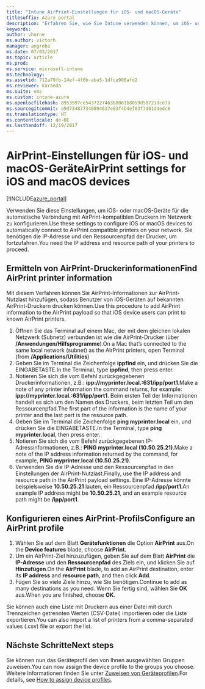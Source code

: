 ```yaml
---
title: "Intune AirPrint-Einstellungen für iOS- und macOS-Geräte"
titlesuffix: Azure portal
description: "Erfahren Sie, wie Sie Intune verwenden können, um iOS- und macOS-Geräte automatisch mit AirPrint-kompatiblen Druckern zu verbinden.\""
keywords: 
author: vhorne
ms.author: victorh
manager: angrobe
ms.date: 07/03/2017
ms.topic: article
ms.prod: 
ms.service: microsoft-intune
ms.technology: 
ms.assetid: 712a79fb-14ef-4f6b-aba5-1dfca900afd2
ms.reviewer: karanda
ms.suite: ems
ms.custom: intune-azure
ms.openlocfilehash: 8953997ce5437227463b8061b8059d58721dce7a
ms.sourcegitcommit: a9d734877340894637e03f4b4ef83f7d01ddedc8
ms.translationtype: HT
ms.contentlocale: de-DE
ms.lasthandoff: 12/19/2017
---
```

# <a name="airprint-settings-for-ios-and-macos-devices"></a><span data-ttu-id="12f83-103">AirPrint-Einstellungen für iOS- und macOS-Geräte</span><span class="sxs-lookup"><span data-stu-id="12f83-103">AirPrint settings for iOS and macOS devices</span></span>

[!INCLUDE[azure_portal](./includes/azure_portal.md)]

<span data-ttu-id="12f83-104">Verwenden Sie diese Einstellungen, um iOS- oder macOS-Geräte für die automatische Verbindung mit AirPrint-kompatiblen Druckern im Netzwerk zu konfigurieren.</span><span class="sxs-lookup"><span data-stu-id="12f83-104">Use these settings to configure iOS or macOS devices to automatically connect to AirPrint compatible printers on your network.</span></span> <span data-ttu-id="12f83-105">Sie benötigen die IP-Adresse und den Ressourcenpfad der Drucker, um fortzufahren.</span><span class="sxs-lookup"><span data-stu-id="12f83-105">You need the IP address and resource path of your printers to proceed.</span></span>

## <a name="find-airprint-printer-information"></a><span data-ttu-id="12f83-106">Ermitteln von AirPrint-Druckerinformationen</span><span class="sxs-lookup"><span data-stu-id="12f83-106">Find AirPrint printer information</span></span>

<span data-ttu-id="12f83-107">Mit diesem Verfahren können Sie AirPrint-Informationen zur AirPrint-Nutzlast hinzufügen, sodass Benutzer von iOS-Geräten auf bekannten AirPrint-Druckern drucken können.</span><span class="sxs-lookup"><span data-stu-id="12f83-107">Use this procedure to add AirPrint information to the AirPrint payload so that iOS device users can print to known AirPrint printers.</span></span>

1. <span data-ttu-id="12f83-108">Öffnen Sie das Terminal auf einem Mac, der mit dem gleichen lokalen Netzwerk (Subnetz) verbunden ist wie die AirPrint-Drucker (über **/Anwendungen/Hilfsprogramme**).</span><span class="sxs-lookup"><span data-stu-id="12f83-108">On a Mac that’s connected to the same local network (subnet) as the AirPrint printers, open Terminal (from **/Applications/Utilities**)</span></span>
2. <span data-ttu-id="12f83-109">Geben Sie im Terminal die Zeichenfolge **ippfind** ein, und drücken Sie die EINGABETASTE.</span><span class="sxs-lookup"><span data-stu-id="12f83-109">In the Terminal, type **ippfind**, then press enter.</span></span>
3. <span data-ttu-id="12f83-110">Notieren Sie sich die vom Befehl zurückgegebenen Druckerinformationen, z.B.: **ipp://myprinter.local.:631/ipp/port1**.</span><span class="sxs-lookup"><span data-stu-id="12f83-110">Make a note of any printer information the command returns, for example: **ipp://myprinter.local.:631/ipp/port1**.</span></span> <span data-ttu-id="12f83-111">Beim ersten Teil der Informationen handelt es sich um den Namen des Druckers, beim letzten Teil um den Ressourcenpfad.</span><span class="sxs-lookup"><span data-stu-id="12f83-111">The first part of the information is the name of your printer and the last part is the resource path.</span></span>
4. <span data-ttu-id="12f83-112">Geben Sie im Terminal die Zeichenfolge **ping myprinter.local** ein, und drücken Sie die EINGABETASTE.</span><span class="sxs-lookup"><span data-stu-id="12f83-112">In the Terminal, type **ping myprinter.local**, then press enter.</span></span>
5. <span data-ttu-id="12f83-113">Notieren Sie sich die vom Befehl zurückgegebenen IP-Adressinformationen, z.B.: **PING myprinter.local (10.50.25.21)**.</span><span class="sxs-lookup"><span data-stu-id="12f83-113">Make a note of the IP address information returned by the command, for example, **PING myprinter.local (10.50.25.21)**.</span></span>
6. <span data-ttu-id="12f83-114">Verwenden Sie die IP-Adresse und den Ressourcenpfad in den Einstellungen der AirPrint-Nutzlast.</span><span class="sxs-lookup"><span data-stu-id="12f83-114">Finally, use the IP address and resource path in the AirPrint payload settings.</span></span> <span data-ttu-id="12f83-115">Eine IP-Adresse könnte beispielsweise **10.50.25.21** lauten, ein Ressourcenpfad **/ipp/port1**.</span><span class="sxs-lookup"><span data-stu-id="12f83-115">An example IP address might be **10.50.25.21**, and an example resource path might be **/ipp/port1**.</span></span>

## <a name="configure-an-airprint-profile"></a><span data-ttu-id="12f83-116">Konfigurieren eines AirPrint-Profils</span><span class="sxs-lookup"><span data-stu-id="12f83-116">Configure an AirPrint profile</span></span>

1. <span data-ttu-id="12f83-117">Wählen Sie auf dem Blatt **Gerätefunktionen** die Option **AirPrint** aus.</span><span class="sxs-lookup"><span data-stu-id="12f83-117">On the **Device features** blade, choose **AirPrint**.</span></span>
2. <span data-ttu-id="12f83-118">Um ein AirPrint-Ziel hinzuzufügen, geben Sie auf dem Blatt **AirPrint** die **IP-Adresse** und den **Ressourcenpfad** des Ziels ein, und klicken Sie auf **Hinzufügen**.</span><span class="sxs-lookup"><span data-stu-id="12f83-118">On the **AirPrint** blade, to add an AirPrint destination, enter its **IP address** and **resource path**, and then click **Add**.</span></span>
3. <span data-ttu-id="12f83-119">Fügen Sie so viele Ziele hinzu, wie Sie benötigen.</span><span class="sxs-lookup"><span data-stu-id="12f83-119">Continue to add as many destinations as you need.</span></span> <span data-ttu-id="12f83-120">Wenn Sie fertig sind, wählen Sie **OK** aus.</span><span class="sxs-lookup"><span data-stu-id="12f83-120">When you are finished, choose **OK**.</span></span>

<span data-ttu-id="12f83-121">Sie können auch eine Liste mit Druckern aus einer Datei mit durch Trennzeichen getrennten Werten (CSV-Datei) importieren oder die Liste exportieren.</span><span class="sxs-lookup"><span data-stu-id="12f83-121">You can also import a list of printers from a comma-separated values (.csv) file or export the list.</span></span>


## <a name="next-steps"></a><span data-ttu-id="12f83-122">Nächste Schritte</span><span class="sxs-lookup"><span data-stu-id="12f83-122">Next steps</span></span>

<span data-ttu-id="12f83-123">Sie können nun das Geräteprofil den von Ihnen ausgewählten Gruppen zuweisen.</span><span class="sxs-lookup"><span data-stu-id="12f83-123">You can now assign the device profile to the groups you choose.</span></span> <span data-ttu-id="12f83-124">Weitere Informationen finden Sie unter [Zuweisen von Geräteprofilen](device-profile-assign.md).</span><span class="sxs-lookup"><span data-stu-id="12f83-124">For details, see [How to assign device profiles](device-profile-assign.md).</span></span>